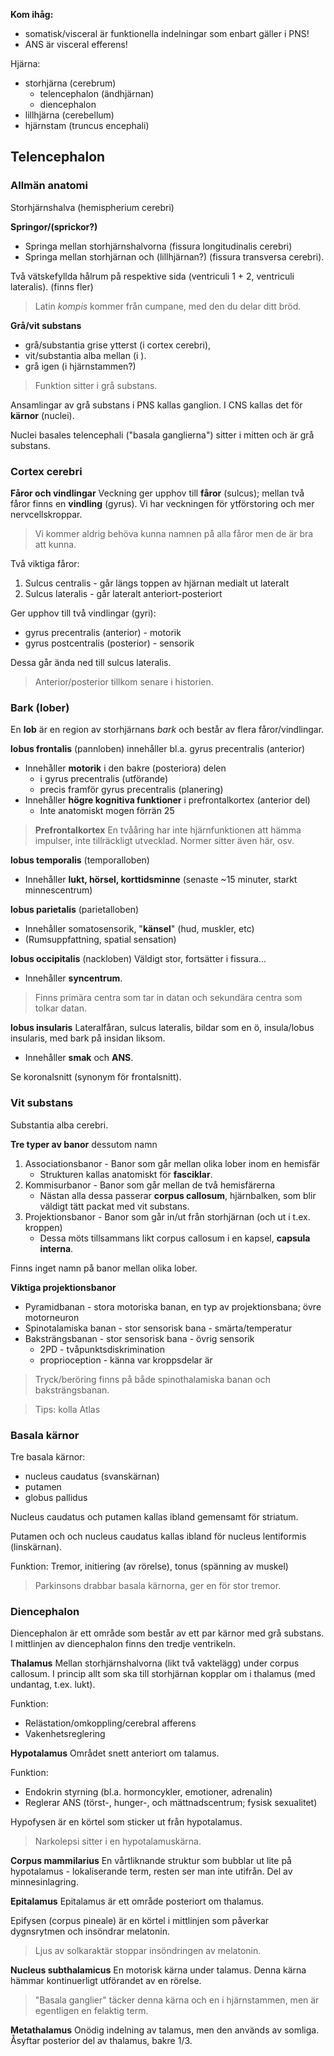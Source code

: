 **Kom ihåg:**
- somatisk/visceral är funktionella indelningar som enbart gäller i PNS!
- ANS är visceral efferens!

Hjärna:
- storhjärna (cerebrum)
	- telencephalon (ändhjärnan)
	- diencephalon
- lillhjärna (cerebellum)
- hjärnstam (truncus encephali)
## Telencephalon
### Allmän anatomi
Storhjärnshalva (hemispherium cerebri)

**Springor/(sprickor?)**
- Springa mellan storhjärnshalvorna (fissura longitudinalis cerebri)
- Springa mellan storhjärnan och (lillhjärnan?) (fissura transversa cerebri).

Två vätskefyllda hålrum på respektive sida (ventriculi 1 + 2, ventriculi lateralis). (finns fler)

> Latin *kompis* kommer från cumpane, med den du delar ditt bröd.

**Grå/vit substans**
- grå/substantia grise ytterst (i cortex cerebri),
- vit/substantia alba mellan (i ).
- grå igen (i hjärnstammen?)

> Funktion sitter i grå substans.

Ansamlingar av grå substans i PNS kallas ganglion. I CNS kallas det för **kärnor** (nuclei).

Nuclei basales telencephali ("basala ganglierna") sitter i mitten och är grå substans.
### Cortex cerebri
**Fåror och vindlingar**
Veckning ger upphov till **fåror** (sulcus); mellan två fåror finns en **vindling** (gyrus). Vi har veckningen för ytförstoring och mer nervcellskroppar.

> Vi kommer aldrig behöva kunna namnen på alla fåror men de är bra att kunna.

Två viktiga fåror:
1. Sulcus centralis - går längs toppen av hjärnan medialt ut lateralt
2. Sulcus lateralis - går lateralt anteriort-posteriort

Ger upphov till två vindlingar (gyri):
- gyrus precentralis (anterior) - motorik
- gyrus postcentralis (posterior) - sensorik

Dessa går ända ned till sulcus lateralis.

> Anterior/posterior tillkom senare i historien.

### Bark (lober)
En **lob** är en region av storhjärnans *bark* och består av flera fåror/vindlingar.

**lobus frontalis** (pannloben)
innehåller bl.a. gyrus precentralis (anterior)

- Innehåller **motorik** i den bakre (posteriora) delen
	- i gyrus precentralis (utförande)
	- precis framför gyrus precentralis (planering)
- Innehåller **högre kognitiva funktioner** i prefrontalkortex (anterior del)
	- Inte anatomiskt mogen förrän 25

> **Prefrontalkortex**
> En tvååring har inte hjärnfunktionen att hämma impulser, inte tillräckligt utvecklad.
> Normer sitter även här, osv.

**lobus temporalis** (temporalloben)
- Innehåller **lukt, hörsel, korttidsminne** (senaste ~15 minuter, starkt minnescentrum)

**lobus parietalis** (parietalloben)
- Innehåller somatosensorik, "**känsel**" (hud, muskler, etc)
- (Rumsuppfattning, spatial sensation)

**lobus occipitalis** (nackloben)
Väldigt stor, fortsätter i fissura...

- Innehåller **syncentrum**.

> Finns primära centra som tar in datan och sekundära centra som tolkar datan.

**lobus insularis**
Lateralfåran, sulcus lateralis, bildar som en ö, insula/lobus insularis, med bark på insidan liksom.

- Innehåller **smak** och **ANS**.

Se koronalsnitt (synonym för frontalsnitt).
### Vit substans
Substantia alba cerebri.

**Tre typer av banor** dessutom namn
1. Associationsbanor - Banor som går mellan olika lober inom en hemisfär
	- Strukturen kallas anatomiskt för **fasciklar**.
2. Kommisurbanor - Banor som går mellan de två hemisfärerna
	- Nästan alla dessa passerar **corpus callosum**, hjärnbalken, som blir väldigt tätt packat med vit substans.
3. Projektionsbanor - Banor som går in/ut från storhjärnan (och ut i t.ex. kroppen)
	- Dessa möts tillsammans likt corpus callosum i en kapsel, **capsula interna**.

Finns inget namn på banor mellan olika lober.

**Viktiga projektionsbanor**
- Pyramidbanan - stora motoriska banan, en typ av projektionsbana; övre motorneuron
- Spinotalamiska banan - stor sensorisk bana - smärta/temperatur 
- Baksträngsbanan - stor sensorisk bana - övrig sensorik
	- 2PD - tvåpunktsdiskrimination
	- proprioception - känna var kroppsdelar är

> Tryck/beröring finns på både spinothalamiska banan och baksträngsbanan.

> Tips: kolla Atlas

### Basala kärnor
Tre basala kärnor:
- nucleus caudatus (svanskärnan)
- putamen
- globus pallidus

Nucleus caudatus och putamen kallas ibland gemensamt för striatum.

Putamen och och nucleus caudatus kallas ibland för nucleus lentiformis (linskärnan).

Funktion: Tremor, initiering (av rörelse), tonus (spänning av muskel)

> Parkinsons drabbar basala kärnorna, ger en för stor tremor.

### Diencephalon
Diencephalon är ett område som består av ett par kärnor med grå substans. I mittlinjen av diencephalon finns den tredje ventrikeln.

**Thalamus**
Mellan storhjärnshalvorna (likt två vaktelägg) under corpus callosum. I princip allt som ska till storhjärnan kopplar om i thalamus (med undantag, t.ex. lukt).

Funktion:
- Relästation/omkoppling/cerebral afferens
- Vakenhetsreglering

**Hypotalamus**
Området snett anteriort om talamus.

Funktion:
- Endokrin styrning (bl.a. hormoncykler, emotioner, adrenalin)
- Reglerar ANS (törst-, hunger-, och mättnadscentrum; fysisk sexualitet)

Hypofysen är en körtel som sticker ut från hypotalamus.

> Narkolepsi sitter i en hypotalamuskärna.

**Corpus mammilarius**
En vårtliknande struktur som bubblar ut lite på hypotalamus - lokaliserande term, resten ser man inte utifrån. Del av minnesinlagring.

**Epitalamus**
Epitalamus är ett område posteriort om thalamus.

Epifysen (corpus pineale) är en körtel i mittlinjen som påverkar dygnsrytmen och insöndrar melatonin.

> Ljus av solkaraktär stoppar insöndringen av melatonin.

**Nucleus subthalamicus**
En motorisk kärna under talamus. Denna kärna hämmar kontinuerligt utförandet av en rörelse.

> "Basala ganglier" täcker denna kärna och en i hjärnstammen, men är egentligen en felaktig term.

**Metathalamus**
Onödig indelning av talamus, men den används av somliga. Åsyftar posterior del av thalamus, bakre 1/3.

